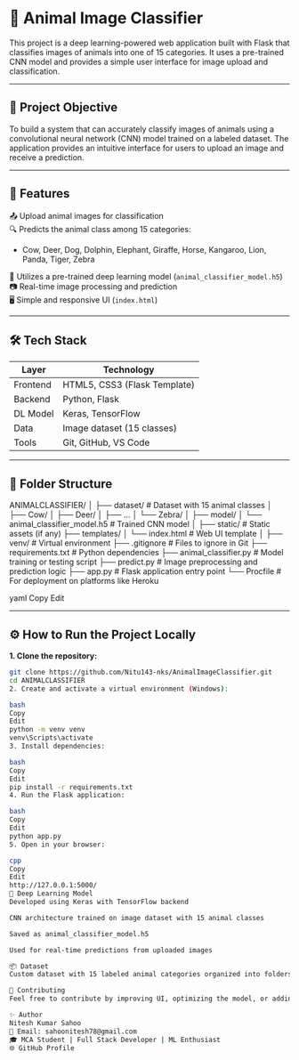 # 🐾 Animal Image Classifier

This project is a deep learning-powered web application built with Flask that classifies images of animals into one of 15 categories. It uses a pre-trained CNN model and provides a simple user interface for image upload and classification.

---

## 🧠 Project Objective

To build a system that can accurately classify images of animals using a convolutional neural network (CNN) model trained on a labeled dataset. The application provides an intuitive interface for users to upload an image and receive a prediction.

---

## 🚀 Features

📤 Upload animal images for classification  
🔍 Predicts the animal class among 15 categories:
- Cow, Deer, Dog, Dolphin, Elephant, Giraffe, Horse, Kangaroo, Lion, Panda, Tiger, Zebra

🧠 Utilizes a pre-trained deep learning model (`animal_classifier_model.h5`)  
📷 Real-time image processing and prediction  
🖥️ Simple and responsive UI (`index.html`)

---

## 🛠️ Tech Stack

| Layer       | Technology                |
|-------------|---------------------------|
| Frontend    | HTML5, CSS3 (Flask Template) |
| Backend     | Python, Flask             |
| DL Model    | Keras, TensorFlow         |
| Data        | Image dataset (15 classes)|
| Tools       | Git, GitHub, VS Code      |

---

## 📂 Folder Structure

ANIMALCLASSIFIER/
│
├── dataset/ # Dataset with 15 animal classes
│ ├── Cow/
│ ├── Deer/
│ ├── ...
│ └── Zebra/
│
├── model/
│ └── animal_classifier_model.h5 # Trained CNN model
│
├── static/ # Static assets (if any)
├── templates/
│ └── index.html # Web UI template
│
├── venv/ # Virtual environment
├── .gitignore # Files to ignore in Git
├── requirements.txt # Python dependencies
├── animal_classifier.py # Model training or testing script
├── predict.py # Image preprocessing and prediction logic
├── app.py # Flask application entry point
└── Procfile # For deployment on platforms like Heroku

yaml
Copy
Edit

---

## ⚙️ How to Run the Project Locally

**1. Clone the repository:**
```bash
git clone https://github.com/Nitu143-nks/AnimalImageClassifier.git
cd ANIMALCLASSIFIER
2. Create and activate a virtual environment (Windows):

bash
Copy
Edit
python -m venv venv
venv\Scripts\activate
3. Install dependencies:

bash
Copy
Edit
pip install -r requirements.txt
4. Run the Flask application:

bash
Copy
Edit
python app.py
5. Open in your browser:

cpp
Copy
Edit
http://127.0.0.1:5000/
🧠 Deep Learning Model
Developed using Keras with TensorFlow backend

CNN architecture trained on image dataset with 15 animal classes

Saved as animal_classifier_model.h5

Used for real-time predictions from uploaded images

📦 Dataset
Custom dataset with 15 labeled animal categories organized into folders (one per class) under dataset/. Used for training the CNN model.

🙌 Contributing
Feel free to contribute by improving UI, optimizing the model, or adding more animal classes. Start by opening an issue or submitting a pull request!

✨ Author
Nitesh Kumar Sahoo
📧 Email: sahoonitesh78@gmail.com
🎓 MCA Student | Full Stack Developer | ML Enthusiast
🌐 GitHub Profile
